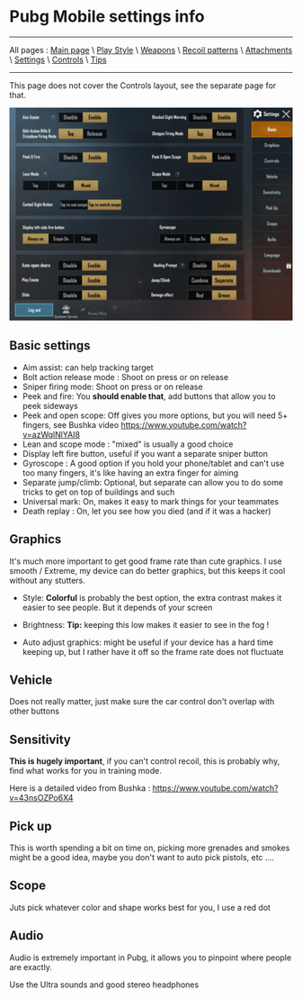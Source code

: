 # Pubg Mobile settings info

---

All pages : [Main page](/index.md) \ [Play Style](/play_style.md) \ [Weapons](/weapons.md) \ [Recoil patterns](/recoil.md) \ [Attachments](/attachments.md) \ [Settings](/settings) \ [Controls](/controls.md) \ [Tips](/tips.md)

---

This page does not cover the Controls layout, see the separate page for that.

![](/screenshots/settings.PNG)

## Basic settings

- Aim assist: can help tracking target
- Bolt action release mode : Shoot on press or on release
- Sniper firing mode: Shoot on press or on release
- Peek and fire: You **should enable that**, add buttons that allow you to peek sideways
- Peek and open scope: Off gives you more options, but you will need 5+ fingers, see Bushka video <https://www.youtube.com/watch?v=azWqlNlYAI8>
- Lean and scope mode : "mixed" is usually a good choice
- Display left fire button, useful if you want a separate sniper button
- Gyroscope : A good option if you hold your phone/tablet and can't use too many fingers, it's like having an extra finger for aiming
- Separate jump/climb: Optional, but separate can allow you to do some tricks to get on top of buildings and such
- Universal mark: On, makes it easy to mark things for your teammates
- Death replay : On, let you see how you died (and if it was a hacker)

## Graphics

It's much more important to get good frame rate than cute graphics.
I use smooth / Extreme, my device can do better graphics, but this keeps it cool without any stutters.

- Style: **Colorful** is probably the best option, the extra contrast makes it easier to see people. But it depends of your screen

- Brightness: **Tip:** keeping this low makes it easier to see in the fog !

- Auto adjust graphics: might be useful if your device has a hard time keeping up, but I rather have it off so the frame rate does not fluctuate

## Vehicle

Does not really matter, just make sure the car control don't overlap with other buttons

## Sensitivity

**This is hugely important**, if you can't control recoil, this is probably why, find what works for you in training mode.

Here is a detailed video from Bushka : <https://www.youtube.com/watch?v=43nsOZPo6X4>

## Pick up

This is worth spending a bit on time on, picking more grenades and smokes might be a good idea, maybe you don't want to auto pick pistols, etc ....

## Scope

Juts pick whatever color and shape works best for you, I use a red dot

## Audio

Audio is extremely important in Pubg, it allows you to pinpoint where people are exactly.

Use the Ultra sounds and good stereo headphones
